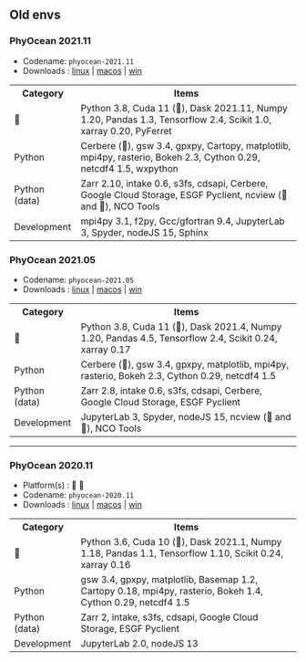 ## Old envs 

### PhyOcean 2021.11
* Codename: `phyocean-2021.11`
* Downloads : [linux](https://raw.githubusercontent.com/umr-lops/phyocean-envs/main/envs/phyocean-2021.11.linux.yaml) | [macos](https://raw.githubusercontent.com/umr-lops/phyocean-envs/main/envs/phyocean-2021.11.macos.yaml) | [win](https://raw.githubusercontent.com/umr-lops/phyocean-envs/main/envs/phyocean-2021.11.win.yaml)

<table>
<tr>
<th> Category </th>
<th> Items </th>
</tr>
</tr>
<td> 🚨 </td>
<td> Python 3.8, Cuda 11 (🐧), Dask 2021.11, Numpy 1.20, Pandas 1.3, Tensorflow 2.4, Scikit 1.0, xarray 0.20, PyFerret </td>
</tr>
</tr>
<td> Python </td>
<td> Cerbere (🐧), gsw 3.4, gpxpy, Cartopy, matplotlib, mpi4py, rasterio, Bokeh 2.3, Cython 0.29, netcdf4 1.5, wxpython</td>
</tr>
</tr>
<td> Python (data) </td>
<td> Zarr 2.10, intake 0.6, s3fs, cdsapi, Cerbere, Google Cloud Storage, ESGF Pyclient, ncview (🐧 and 🍏), NCO Tools</td>
</tr>
</tr>
<td> Development </td>
<td> mpi4py 3.1, f2py, Gcc/gfortran 9.4, JupyterLab 3, Spyder, nodeJS 15, Sphinx </td>
</tr>
</table>


### PhyOcean 2021.05
* Codename: `phyocean-2021.05`
* Downloads : [linux](https://raw.githubusercontent.com/umr-lops/phyocean-envs/main/envs/phyocean-2021.05.linux.yaml) | [macos](https://raw.githubusercontent.com/umr-lops/phyocean-envs/main/envs/phyocean-2021.05.macos.yaml) | [win](https://raw.githubusercontent.com/umr-lops/phyocean-envs/main/envs/phyocean-2021.05.win.yaml)

<table>
<tr>
<th> Category </th>
<th> Items </th>
</tr>
</tr>
<td> 🚨 </td>
<td> Python 3.8, Cuda 11 (🐧), Dask 2021.4, Numpy 1.20, Pandas 4.5, Tensorflow 2.4, Scikit 0.24, xarray 0.17 </td>
</tr>
</tr>
<td> Python </td>
<td> Cerbere (🐧), gsw 3.4, gpxpy, matplotlib, mpi4py, rasterio, Bokeh 2.3, Cython 0.29, netcdf4 1.5</td>
</tr>
</tr>
<td> Python (data) </td>
<td> Zarr 2.8, intake 0.6, s3fs, cdsapi, Cerbere, Google Cloud Storage, ESGF Pyclient</td>
</tr>
</tr>
<td> Development </td>
<td> JupyterLab 3, Spyder, nodeJS 15, ncview (🐧 and 🍏), NCO Tools </td>
</tr>
</table>

--------
### PhyOcean 2020.11
* Platform(s) : 🐧 🍏
* Codename: `phyocean-2020.11`
* Downloads : [linux](https://raw.githubusercontent.com/umr-lops/phyocean-envs/main/envs/phyocean-2020.11.linux.yaml) | [macos](https://raw.githubusercontent.com/umr-lops/phyocean-envs/main/envs/phyocean-2020.11.macos.yaml) | [win](https://raw.githubusercontent.com/umr-lops/phyocean-envs/main/envs/phyocean-2020.11.win.yaml)

<table>
<tr>
<th> Category </th>
<th> Items </th>
</tr>
</tr>
<td> 🚨 </td>
<td> Python 3.6, Cuda 10 (🐧), Dask 2021.1, Numpy 1.18, Pandas 1.1, Tensorflow 1.10, Scikit 0.24, xarray 0.16 </td>
</tr>
</tr>
<td> Python </td>
<td> gsw 3.4, gpxpy, matplotlib, Basemap 1.2, Cartopy 0.18, mpi4py, rasterio, Bokeh 1.4, Cython 0.29, netcdf4 1.5</td>
</tr>
</tr>
<td> Python (data) </td>
<td> Zarr 2, intake, s3fs, cdsapi, Google Cloud Storage, ESGF Pyclient</td>
</tr>
</tr>
<td> Development </td>
<td> JupyterLab 2.0, nodeJS 13</td>
</tr>
</table>
